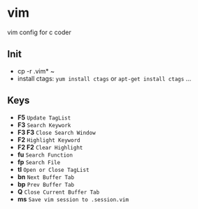 # vim
vim config for c coder

## Init
* cp -r .vim* ~
* install ctags: `yum install ctags` or `apt-get install ctags` ...

## Keys
* **F5** `Update TagList`
* **F3** `Search Keywork`
* **F3 F3** `Close Search Window`
* **F2** `Highlight Keyword`
* **F2 F2** `Clear Highlight`
* **fu** `Search Function`
* **fp** `Search File`
* **tl** `Open or Close TagList`
* **bn** `Next Buffer Tab`
* **bp** `Prev Buffer Tab`
* **Q** `Close Current Buffer Tab`
* **ms** `Save vim session to .session.vim`

